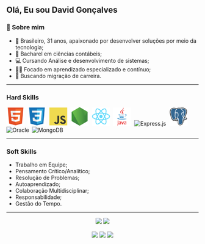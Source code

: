 ## Olá, Eu sou David Gonçalves

### 🔎 Sobre mim
- 🙂 Brasileiro, 31 anos, apaixonado por desenvolver soluções por meio da tecnologia;
- 📒 Bacharel em ciências contábeis; 
- 💻 Cursando Análise e desenvolvimento de sistemas;
- 👨‍💻 Focado em aprendizado especializado e contínuo;
- 🚀 Buscando migração de carreira.

---

### Hard Skills

  <img src="https://github.com/devicons/devicon/blob/master/icons/html5/html5-original.svg" title="HTML" alt="HTML5" width="48px" margin="10px">&nbsp;
  <img src="https://github.com/devicons/devicon/blob/master/icons/css3/css3-original.svg" title="CSS" alt="CSS" width="48px">&nbsp;
  <img src="https://github.com/devicons/devicon/blob/master/icons/javascript/javascript-original.svg" title="JavaScript" alt="JavaScript" width="48px">&nbsp;
  <img src="https://github.com/devicons/devicon/blob/master/icons/nodejs/nodejs-original.svg" title="Node.js" alt="Node.js" width="48px">&nbsp;
  <img src="https://github.com/devicons/devicon/blob/2c6a21d9f475741208d25c41da89dd308bb4fabb/icons/react/react-original.svg" title="React" alt="React" width="48px">&nbsp;
  <img src="https://github.com/devicons/devicon/blob/2c6a21d9f475741208d25c41da89dd308bb4fabb/icons/java/java-original-wordmark.svg" title="Java" alt="Java" width="48px">&nbsp;
  <img src="https://icongr.am/devicon/express-original-wordmark.svg?size=128&color=ffffff" title="Express.js" alt="Express.js" width="48px">&nbsp;
  <img src="https://github.com/devicons/devicon/blob/2c6a21d9f475741208d25c41da89dd308bb4fabb/icons/postgresql/postgresql-original.svg" title="Postgresql" alt="Postgresql" width="48px">&nbsp;
  <img src="https://icongr.am/devicon/oracle-original.svg?size=128" title="Oracle" alt="Oracle" width="48px">&nbsp;
  <img src="https://icongr.am/devicon/mongodb-original-wordmark.svg?size=128" title="MongoDB" alt="MongoDB" width="48px">&nbsp; 

---

### Soft Skills

- Trabalho em Equipe;                  
- Pensamento Crítico/Analítico;
- Resolução de Problemas;
- Autoaprendizado;
- Colaboração Multidisciplinar;
- Responsabilidade;
- Gestão do Tempo.
---
<div align="center">
  <img height="180em" src="https://github-readme-stats.vercel.app/api?username=DavidGFonseca&theme=omni&show_icons=true">
  <img height="180em" src="https://github-readme-stats.vercel.app/api/top-langs/?username=DavidGFonseca&layout=compact&theme=omni">
</div>

<br />

<div align="center">
  <a href="mailto:david.gfonseca.92@gmail.com"><img src="https://img.shields.io/badge/Gmail-D14836?style=for-the-badge&logo=gmail&logoColor=white" target="_blank"></a>
  <a href="https://www.linkedin.com/in/david-gon%C3%A7alves-fonseca-7435331a1/"><img src="https://img.shields.io/badge/LinkedIn-0077B5?style=for-the-badge&logo=linkedin&logoColor=white" target="_blank"></a>
  <a href="https://wa.me/5565993322305"><img src="https://img.shields.io/badge/WhatsApp-25D366?style=for-the-badge&logo=whatsapp&logoColor=white" target="_blank"></a>
</div>
